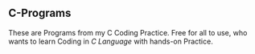 ## C-Programs
 These are Programs from my C Coding Practice.
 Free for all to use, who wants to learn Coding in _C Language_ with hands-on Practice.
 
